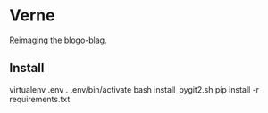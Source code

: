 Verne
=====

Reimaging the blogo-blag.

Install
-------

virtualenv .env
. .env/bin/activate
bash install_pygit2.sh
pip install -r requirements.txt
